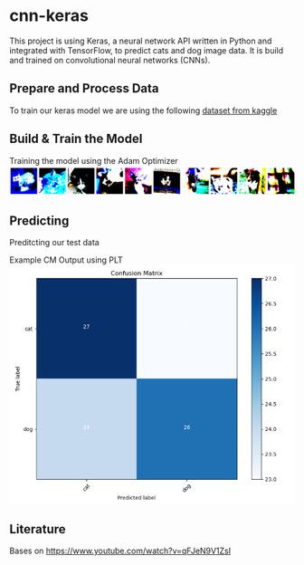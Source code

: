 # cnn-keras

This project is using Keras, a neural network API written in Python and integrated with TensorFlow, 
to predict cats and dog image data.
It is build and trained on convolutional neural networks (CNNs).

## Prepare and Process Data 

To train our keras model we are using the following [dataset from kaggle](https://www.kaggle.com/competitions/dogs-vs-cats/overview)


## Build & Train the Model


Training the model using the Adam Optimizer
![sample](batch-sample.png)


## Predicting 

Preditcting our test data

Example CM Output using PLT
![matrix](cm.png)





## Literature
Bases on https://www.youtube.com/watch?v=qFJeN9V1ZsI